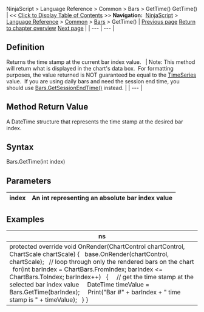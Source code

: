 ﻿
NinjaScript > Language Reference > Common > Bars > GetTime()
GetTime()
| << [Click to Display Table of Contents](gettime.md) >> **Navigation:**     [NinjaScript](ninjascript-1.md) > [Language Reference](language_reference_wip-1.md) > [Common](common-1.md) > [Bars](bars-1.md) > GetTime() | [Previous page](getsessionendtime-1.md) [Return to chapter overview](bars-1.md) [Next page](getvolume-1.md) |
| --- | --- |
## Definition
Returns the time stamp at the current bar index value.
 
| Note: This method will return what is displayed in the chart's data box.  For formatting purposes, the value returned is NOT guaranteed be equal to the [TimeSeries](timeseries-1.md) value.  If you are using daily bars and need the session end time, you should use [Bars.GetSessionEndTime()](getsessionendtime-1.md) instead. |
| --- |

## Method Return Value
A DateTime structure that represents the time stamp at the desired bar index.
## 
## Syntax
Bars.GetTime(int index)
 
## Parameters
| index | An int representing an absolute bar index value |
| --- | --- |

## Examples
| ns |
| --- |
| protected override void OnRender(ChartControl chartControl, ChartScale chartScale) {    base.OnRender(chartControl, chartScale);    // loop through only the rendered bars on the chart    for(int barIndex = ChartBars.FromIndex; barIndex <= ChartBars.ToIndex; barIndex++)    {      // get the time stamp at the selected bar index value      DateTime timeValue = Bars.GetTime(barIndex);      Print("Bar #" + barIndex + " time stamp is " + timeValue);    } } |

